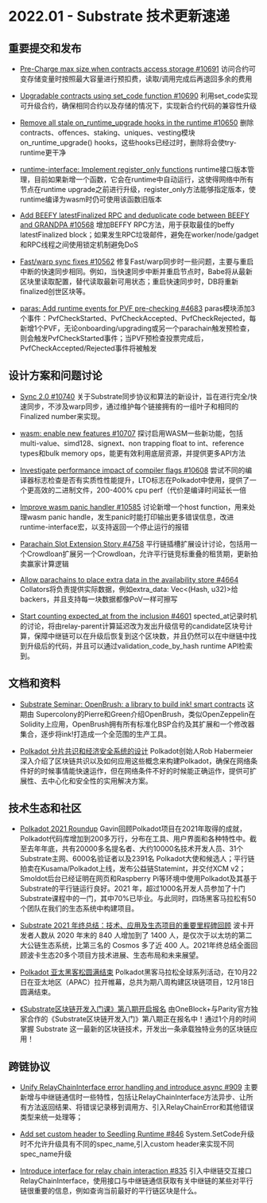 # 2022.01 - Substrate 技术更新速递

## 重要提交和发布

* [Pre-Charge max size when contracts access storage #10691](https://github.com/paritytech/substrate/pull/10691) 访问合约可变存储变量时按照最大容量进行预扣费，读取/调用完成后再退回多余的费用  

* [Upgradable contracts using set_code function #10690](https://github.com/paritytech/substrate/pull/10690) 利用set_code实现可升级合约，确保相同合约以及存储的情况下，实现新合约代码的兼容性升级  

* [Remove all stale on_runtime_upgrade hooks in the runtime #10650](https://github.com/paritytech/substrate/pull/10650) 删除contracts、offences、staking、uniques、vesting模块on_runtime_upgrade() hooks，这些hooks已经过时，删除将会使try-runtime更干净

* [runtime-interface: Implement register_only functions](https://github.com/paritytech/substrate/pull/10640) runtime接口版本管理，目前如果新增一个函数，它会在runtime中自动运行，这使得网络中所有节点在runtime upgrade之前进行升级，register_only方法能够指定版本，使runtime编译为wasm时仍可使用该函数旧版本

* [Add BEEFY latestFinalized RPC and deduplicate code between BEEFY and GRANDPA #10568](https://github.com/paritytech/substrate/pull/10568) 增加BEFFY RPC方法，用于获取最佳的beffy latestFinalized block；如果发生RPC垃圾邮件，避免在worker/node/gadget和RPC线程之间使用锁定机制避免DoS

* [Fast/warp sync fixes #10562](https://github.com/paritytech/substrate/pull/10562) 修复Fast/warp同步时一些问题，主要与重启中断的快速同步相同。例如，当快速同步中断并重启节点时，Babe将从最新区块里读取配置，替代读取最新可用状态；重启快速同步时，DB将重新finalized创世区块等。

* [paras: Add runtime events for PVF pre-checking #4683](https://github.com/paritytech/polkadot/pull/4683) paras模块添加3个事件：PvfCheckStarted、PvfCheckAccepted、PvfCheckRejected，每新增1个PVF，无论onboarding/upgrading或另一个parachain触发预检查，则会触发PvfCheckStarted事件；当PVF预检查投票完成后，PvfCheckAccepted/Rejected事件将被触发  

## 设计方案和问题讨论

* [Sync 2.0 #10740](https://github.com/paritytech/substrate/issues/10740) 关于Substrate同步协议和算法的新设计，旨在进行完全/快速同步，不涉及warp同步，通过维护每个链接拥有的一组叶子和相同的Finalized number来实现。

* [wasm: enable new features #10707](https://github.com/paritytech/substrate/issues/10707) 探讨启用WASM一些新功能，包括multi-value、simd128、signext、non trapping float to int、reference types和bulk memory ops，能更有效利用底层资源，并提供更多API方法

* [Investigate performance impact of compiler flags #10608](https://github.com/paritytech/substrate/issues/10608) 尝试不同的编译器标志检查是否有实质性性能提升，LTO标志在Polkadot中使用，提供了一个更高效的二进制文件，200-400% cpu perf（代价是编译时间延长一倍

* [Improve wasm panic handler #10585](https://github.com/paritytech/substrate/issues/10585) 讨论新增一个host function，用来处理wasm panic handle，发生panic时能打印输出更多错误信息，改进runtime-interface宏，以支持返回一个停止运行的报错

* [Parachain Slot Extension Story #4758](https://github.com/paritytech/polkadot/issues/4758) 平行链插槽扩展设计讨论，包括用一个Crowdloan扩展另一个Crowdloan，允许平行链竞标重叠的租赁期，更新拍卖赢家计算逻辑

* [Allow parachains to place extra data in the availability store #4664](https://github.com/paritytech/polkadot/issues/4664) Collators将负责提供实际数据，例如extra_data: Vec<(Hash, u32)>给backers，并且支持每一块数据都像PoV一样可擦写

* [Start counting expected_at from the inclusion #4601](https://github.com/paritytech/polkadot/issues/4601) spected_at记录时机的讨论，将由relay-parent计算延迟改为发出升级信号的candidate区块号计算，保障中继链可以在升级后恢复到这个区块数，并且仍然可以在中继链中找到升级后的代码，并且可以通过validation_code_by_hash runtime API检索到。  

## 文档和资料

* [Substrate Seminar: OpenBrush: a library to build ink! smart contracts](https://www.youtube.com/watch?v=I5OFGNVvzOc)  这期由 Supercolony的Pierre和Green介绍OpenBrush，类似OpenZeppelin在Solidity上应用，OpenBrush拥有所有标准化BSP合约及其扩展和一个修改器集合，逐步将ink!打造成一个全范围的生产工具。

* [Polkadot 分片共识和经济安全系统的设计](https://polkadot.network/blog/polkadot-v1-0-sharding-and-economic-security/)  Polkadot创始人Rob Habermeier深入介绍了区块链共识以及如何应用这些概念来构建Polkadot，确保在网络条件好的时候事情能快速运作，但在网络条件不好的时候能正确运作，提供可扩展性、去中心化和安全性的实用解决方案。

## 技术生态和社区

* [Polkadot 2021 Roundup](https://polkadot.network/blog/polkadot-2021-roundup/) Gavin回顾Polkadot项目在2021年取得的成就，Polkadot代码库增加到200多万行，分布在工具、用户界面和各种特性中。截至去年年底，共有20000多名提名者、大约10000名技术开发人员、31个Substrate主网、6000名验证者以及2391名 Polkadot大使和候选人；平行链拍卖在Kusama/Polkadot上线，发布公益链Statemint，并交付XCM v2；Smoldot后台已经证明在网页和Raspberry Pi等环境中使用Polkadot及其基于Substrate的平行链运行良好。2021 年，超过1000名开发人员参加了十门Substrate课程中的一门，其中70%已毕业。与此同时，四场黑客马拉松有50个团队在我们的生态系统中构建项目。

* [Substrate 2021 年终总结：技术、应用及生态项目的重要里程碑回顾](https://mp.weixin.qq.com/s/hRYKvJl_iWUf6-ZIMu3pog) 波卡开发者人数从 2020 年末的 840 人增加到了 1400 人，是仅次于以太坊的第二大公链生态系统，比第三名的 Cosmos 多了近 400 人。2021年终总结全面回顾波卡生态20多个项目方技术进展、生态布局和未来展望。

* [Polkadot 亚太黑客松圆满结束](https://www.youtube.com/watch?v=XW5pxSv8Fek) Polkadot黑客马拉松全球系列活动，在10月22日在亚太地区（APAC）拉开帷幕，总共为期八周构建区块链项目，12月18日圆满结束。  

* [《Substrate区块链开发入门课》第八期开启报名](https://appbhteffsi3308.h5.xiaoeknow.com/v1/goods/goods_detail/p_616e6c5ce4b06fad2a9627ba?type=3) 由OneBlock+与Parity官方独家合作的《Substrate区块链开发入门》第八期正在报名中！通过1个月的时间掌握 Substrate 这一最新的区块链技术，开发出一条承载独特业务的区块链应用！


## 跨链协议

* [Unify RelayChainInterface error handling and introduce async #909](https://github.com/paritytech/cumulus/pull/909) 主要新增与中继链通信时一些特性，包括让RelayChainInterface方法异步、让所有方法返回结果、将错误记录移到调用方、引入RelayChainError和其他错误类型来统一处理等；

* [Add set custom header to Seedling Runtime #846](https://github.com/paritytech/cumulus/pull/846) System.SetCode升级时不允许升级具有不同的spec_name,引入custom header来实现不同spec_name升级

* [Introduce interface for relay chain interaction #835](https://github.com/paritytech/cumulus/pull/835) 引入中继链交互接口RelayChainInterface，使用接口与中继链通信获取有关中继链的某些对平行链很重要的信息，例如查询当前最好的平行链区块是什么。
